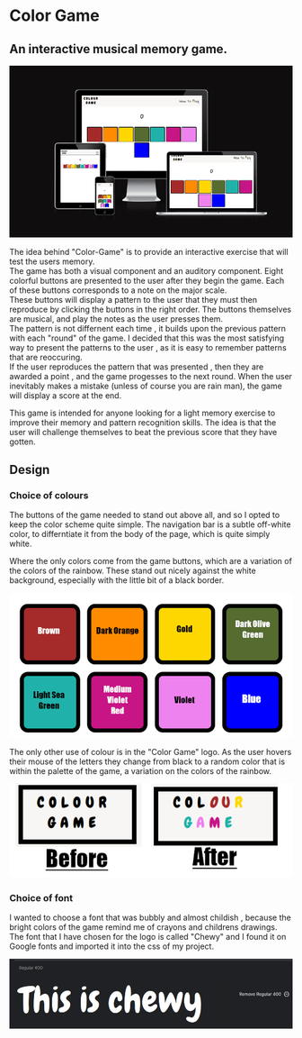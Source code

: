 # Color Game
## An interactive musical memory game.

!['Image of how the website looks across different screen resolutions](./assets/images/responsivedesign.png)

The idea behind "Color-Game" is to provide an interactive exercise that will test the users memory.  
The game has both a visual component and an auditory component.
Eight colorful buttons are presented to the user after they begin the game. Each of these buttons corresponds to a note on the major scale.  
These buttons will display a pattern to the user that they must then reproduce by clicking the buttons in the right order.
The buttons themselves are musical, and play the notes as the user presses them.   
The pattern is not differnent each time , it builds upon the previous pattern with each "round" of the game. I decided that this was the most satisfying way  to present the patterns to the user , as it is easy to remember patterns that are reoccuring.  
If the user reproduces the pattern that was presented , then they are awarded a point , and the game progesses to the next round. 
When the user inevitably makes a mistake (unless of course you are rain man), the game will display a score at the end.  

This game is intended for anyone looking for a light memory exercise to improve their memory and pattern recognition skills. The idea is that the user will challenge themselves to beat the previous score that they have gotten.

## Design

### Choice of colours

The buttons of the game needed to stand out above all, and so I opted to keep the color scheme quite simple. The navigation bar is a subtle off-white color, to differntiate it from the body of the page, which is quite simply white.

Where the only colors come from the game buttons, which are a variation of the colors of the rainbow. These stand out nicely against the white background, especially with the little bit of a black border.  

!["Button colour palette"](./assets/images/ColorPalette.png)

The only other use of colour is in the "Color Game" logo. As the user hovers their mouse of the letters they change from black to a random color that is within the palette of the game, a variation on the colors of the rainbow.

!["logo before and after"](./assets/images/logobeforeafter.png)

### Choice of font

I wanted to choose a font that was bubbly and almost childish , because the bright colors of the game remind me of crayons and childrens drawings.  
The font that I have chosen for the logo is called "Chewy" and I found it on Google fonts and imported it into the css of my project.

!["Chewy Font Example"](./assets/images/chewyfont.png)



